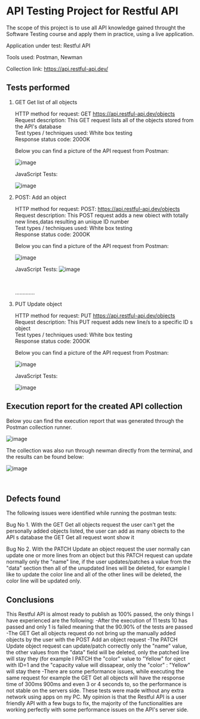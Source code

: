 <h1>API Testing Project for Restful API</h1>

The scope of this project is to use all  API knowledge gained throught the Software Testing course and apply them in practice, using a live application.

Application under test: Restful API

Tools used: Postman, Newman

Collection link: https://api.restful-api.dev/

<h2>Tests performed</h2>

<ol>
<li>GET Get list of all objects</li>

HTTP method for request: GET https://api.restful-api.dev/objects <br>
Request description: This GET request lists all of the objects stored from the API's database <br>
Test types / techniques used: White box testing <br>
Response status code: 200OK <br>

Below you can find a picture of the API request from Postman:<br>

![image](https://github.com/BalintRPD/Project-final-rp-d/assets/165387441/adb404d9-e124-42ea-a54f-58abbd3e3f18)


JavaScript Tests:

![image](https://github.com/BalintRPD/Project-final-rp-d/assets/165387441/a6a57976-ed5d-4db8-b3d1-81dc64a5d399)


<li>POST: Add an object</li>

HTTP method for request: POST: https://api.restful-api.dev/objects <br>
Request description: This POST request adds a new obiect with totally new lines,datas resulting an unique ID number<br>
Test types / techniques used: White box testing <br>
Response status code: 200OK <br>

Below you can find a picture of the API request from Postman:<br>

![image](https://github.com/BalintRPD/Project-final-rp-d/assets/165387441/3b09d553-ca85-4b77-a59a-913cc59441be)
<br>

JavaScript Tests:
![image](https://github.com/BalintRPD/Project-final-rp-d/assets/165387441/de893226-adef-4c15-b0bd-1ca097dc0720)

<br>

.............

<li>PUT Update object</li>

HTTP method for request: PUT https://api.restful-api.dev/objects<br>
Request description: This PUT request adds new line/s to a specific ID s object<br>
Test types / techniques used: White box testing<br>
Response status code: 200OK <br>

Below you can find a picture of the API request from Postman:<br>

![image](https://github.com/BalintRPD/Project-final-rp-d/assets/165387441/b7b69ff5-1f08-4350-be54-16bb929326d1)
<br>

JavaScript Tests:

![image](https://github.com/BalintRPD/Project-final-rp-d/assets/165387441/6d714dd1-2a01-4e66-b328-2cd693d4c2d3)
<br>

</ol>

<h2>Execution report for the created API collection </h2>

Below you can find the execution report that was generated through the Postman collection runner. <br>

![image](https://github.com/BalintRPD/Project-final-rp-d/assets/165387441/48f257ec-8be2-4227-8a34-c36f3198ca62)
<br>

The collection was also run through newman directly from the terminal, and the results can be found below:<br>

![image](https://github.com/BalintRPD/Project-final-rp-d/assets/165387441/687266a4-4d41-49dd-8329-47c17d3f5cc1)

<br>

<h2>Defects found</h2>

The following issues were identified while running the postman tests:<br>

Bug No 1.
With the GET Get all objects request the user can't get the personally added objects listed, the user can add as many obiects to the API s database the GET Get all request wont show it

Bug No 2.
With the PATCH Update an object request the user normally can update one or more lines from an object but this PATCH request can update normally only the "name" line, if the user updates/patches a value from the "data" section then all of the unupdated lines will be deleted, for example I like to update the color line and all of the other lines will be deleted, the color line will be updated only.

<h2>Conclusions</h2>

This Restful API is almost ready to publish as 100% passed, the only things I have experienced are the following:
-After the execution of 11 tests 10 has passed and only 1 is failed meaning that the 90.90% of the tests are passed
-The GET Get all objects request do not bring up the manually added objects by the user with the POST Add an object request
-The PATCH Update object request can update/patch correctly only the "name" value, the other values from the "data" field will be deleted, only the patched line will stay they (for example I PATCH the "color" value to "Yellow" for oject with ID=1 and the "capacity value will dissapear, only the "color" : "Yellow" will stay there
-There are some performance issues, while executing the same request for example the GET Get all objects will have the response time of 300ms 900ms and even 3 or 4 seconds to, so the performance is not stable on the servers side. These tests were made without any extra network using apps on my PC.
My opinion is that the Restful API is a user friendly API with a few bugs to fix, the majority of the functionalities are working perfectly with some performance issues on the API's server side.


